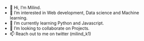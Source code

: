 - 👋 Hi, I’m Milind.
- 👀 I’m interested in Web development, Data science and Machine learning.
- 🌱 I’m currently learning Python and Javascript.
- 💞️ I’m looking to collaborate on Projects.
- 📫 Reach out to me on twitter (milind_k1)

<!---
Milindk1/Milindk1 is a ✨ special ✨ repository because its `README.md` (this file) appears on your GitHub profile.
You can click the Preview link to take a look at your changes.
--->
